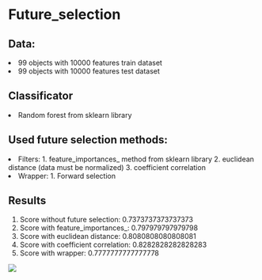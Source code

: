 # Future_selection

## Data:
<li> 99 objects with 10000 features train dataset
<li> 99 objects with 10000 features test dataset

## Classificator
<li> Random forest from sklearn library

## Used future selection methods:
<li> Filters:
  1. feature_importances_ method from sklearn library
  2. euclidean distance (data must be normalized)
  3. coefficient correlation
<li> Wrapper:
  1. Forward selection

## Results

1. Score without future selection:     0.7373737373737373
2. Score with feature_importances_:    0.797979797979798
3. Score with euclidean distance:      0.8080808080808081
4. Score with coefficient correlation: 0.8282828282828283
5. Score with wrapper:                 0.7777777777777778

<img src="https://imgur.com/awP2FBW.jpg">
